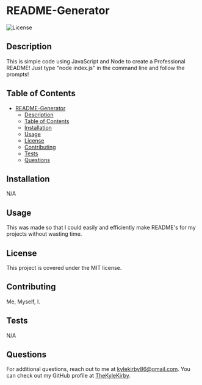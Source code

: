 
# README-Generator

![License](https://img.shields.io/badge/License-MIT-blue.svg)

## Description

This is simple code using JavaScript and Node to create a Professional README! Just type "node index.js" in the command line and follow the prompts!

## Table of Contents

- [README-Generator](#readme-generator)
  - [Description](#description)
  - [Table of Contents](#table-of-contents)
  - [Installation](#installation)
  - [Usage](#usage)
  - [License](#license)
  - [Contributing](#contributing)
  - [Tests](#tests)
  - [Questions](#questions)

## Installation

N/A

## Usage

This was made so that I could easily and efficiently make README's for my projects without wasting time.

## License

This project is covered under the MIT license.

## Contributing

Me, Myself, I.

## Tests

N/A

## Questions

For additional questions, reach out to me at kylekirby86@gmail.com.
You can check out my GitHub profile at [TheKyleKirby](https://github.com/TheKyleKirby).
